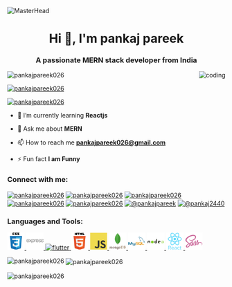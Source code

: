 ![MasterHead](https://miro.medium.com/max/1400/0*XHTOsy-N9vhqD05V.jpg)
<h1 align="center">Hi 👋, I'm pankaj pareek</h1>
<h3 align="center">A passionate MERN stack developer from India</h3>
<img align="right" src="https://thumbs.gfycat.com/ExemplaryFairFeline-max-1mb.gif" alt="coding">
<p align="left"> <img src="https://komarev.com/ghpvc/?username=pankajpareek026&label=Profile%20views&color=0e75b6&style=flat" alt="pankajpareek026" /> </p>

<p align="left"> <a href="https://github.com/ryo-ma/github-profile-trophy"><img src="https://github-profile-trophy.vercel.app/?username=pankajpareek026" alt="pankajpareek026" /></a> </p>

<p align="left"> <a href="https://twitter.com/pankajpareek026" target="blank"><img src="https://img.shields.io/twitter/follow/pankajpareek026?logo=twitter&style=for-the-badge" alt="pankajpareek026" /></a> </p>

- 🌱 I’m currently learning **Reactjs**

- 💬 Ask me about **MERN**

- 📫 How to reach me **pankajpareek026@gmail.com**

- ⚡ Fun fact **I am Funny**

<h3 align="left">Connect with me:</h3>
<p align="left">
<a href="https://dev.to/pankajpareek026" target="blank"><img align="center" src="https://raw.githubusercontent.com/rahuldkjain/github-profile-readme-generator/master/src/images/icons/Social/devto.svg" alt="pankajpareek026" height="30" width="40" /></a>
<a href="https://twitter.com/pankajpareek026" target="blank"><img align="center" src="https://raw.githubusercontent.com/rahuldkjain/github-profile-readme-generator/master/src/images/icons/Social/twitter.svg" alt="pankajpareek026" height="30" width="40" /></a>
<a href="https://linkedin.com/in/pankajpareek026" target="blank"><img align="center" src="https://raw.githubusercontent.com/rahuldkjain/github-profile-readme-generator/master/src/images/icons/Social/linked-in-alt.svg" alt="pankajpareek026" height="30" width="40" /></a>
<a href="https://stackoverflow.com/users/pankajpareek026" target="blank"><img align="center" src="https://raw.githubusercontent.com/rahuldkjain/github-profile-readme-generator/master/src/images/icons/Social/stack-overflow.svg" alt="pankajpareek026" height="30" width="40" /></a>
<a href="https://instagram.com/pankajpareek026" target="blank"><img align="center" src="https://raw.githubusercontent.com/rahuldkjain/github-profile-readme-generator/master/src/images/icons/Social/instagram.svg" alt="pankajpareek026" height="30" width="40" /></a>
<a href="https://hashnode.com/@pankajpareek" target="blank"><img align="center" src="https://raw.githubusercontent.com/rahuldkjain/github-profile-readme-generator/master/src/images/icons/Social/hashnode.svg" alt="@pankajpareek" height="30" width="40" /></a>
<a href="https://www.hackerearth.com/@pankaj2440" target="blank"><img align="center" src="https://raw.githubusercontent.com/rahuldkjain/github-profile-readme-generator/master/src/images/icons/Social/hackerearth.svg" alt="@pankaj2440" height="30" width="40" /></a>
</p>

<h3 align="left">Languages and Tools:</h3>
<p align="left"> <a href="https://www.w3schools.com/css/" target="_blank" rel="noreferrer"> <img src="https://raw.githubusercontent.com/devicons/devicon/master/icons/css3/css3-original-wordmark.svg" alt="css3" width="40" height="40"/> </a> <a href="https://expressjs.com" target="_blank" rel="noreferrer"> <img src="https://raw.githubusercontent.com/devicons/devicon/master/icons/express/express-original-wordmark.svg" alt="express" width="40" height="40"/> </a> <a href="https://flutter.dev" target="_blank" rel="noreferrer"> <img src="https://www.vectorlogo.zone/logos/flutterio/flutterio-icon.svg" alt="flutter" width="40" height="40"/> </a> <a href="https://www.w3.org/html/" target="_blank" rel="noreferrer"> <img src="https://raw.githubusercontent.com/devicons/devicon/master/icons/html5/html5-original-wordmark.svg" alt="html5" width="40" height="40"/> </a> <a href="https://developer.mozilla.org/en-US/docs/Web/JavaScript" target="_blank" rel="noreferrer"> <img src="https://raw.githubusercontent.com/devicons/devicon/master/icons/javascript/javascript-original.svg" alt="javascript" width="40" height="40"/> </a> <a href="https://www.mongodb.com/" target="_blank" rel="noreferrer"> <img src="https://raw.githubusercontent.com/devicons/devicon/master/icons/mongodb/mongodb-original-wordmark.svg" alt="mongodb" width="40" height="40"/> </a> <a href="https://www.mysql.com/" target="_blank" rel="noreferrer"> <img src="https://raw.githubusercontent.com/devicons/devicon/master/icons/mysql/mysql-original-wordmark.svg" alt="mysql" width="40" height="40"/> </a> <a href="https://nodejs.org" target="_blank" rel="noreferrer"> <img src="https://raw.githubusercontent.com/devicons/devicon/master/icons/nodejs/nodejs-original-wordmark.svg" alt="nodejs" width="40" height="40"/> </a> <a href="https://reactjs.org/" target="_blank" rel="noreferrer"> <img src="https://raw.githubusercontent.com/devicons/devicon/master/icons/react/react-original-wordmark.svg" alt="react" width="40" height="40"/> </a> <a href="https://sass-lang.com" target="_blank" rel="noreferrer"> <img src="https://raw.githubusercontent.com/devicons/devicon/master/icons/sass/sass-original.svg" alt="sass" width="40" height="40"/> </a> </p>

<p><img align="left" src="https://github-readme-stats.vercel.app/api/top-langs?username=pankajpareek026&show_icons=true&locale=en&layout=compact" alt="pankajpareek026" /></p>

<p>&nbsp;<img align="center" src="https://github-readme-stats.vercel.app/api?username=pankajpareek026&show_icons=true&locale=en" alt="pankajpareek026" /></p>

<p><img align="center" src="https://github-readme-streak-stats.herokuapp.com/?user=pankajpareek026&" alt="pankajpareek026" /></p>
